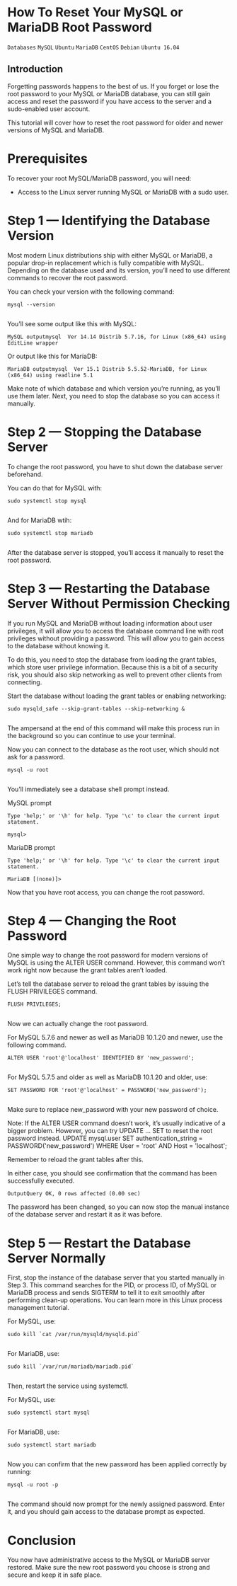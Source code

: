 # How To Reset Your MySQL or MariaDB Root Password

```Databases``` ```MySQL``` ```Ubuntu``` ```MariaDB``` ```CentOS``` ```Debian``` ```Ubuntu 16.04```

## Introduction


Forgetting passwords happens to the best of us. If you forget or lose the root password to your MySQL or MariaDB database, you can still gain access and reset the password if you have access to the server and a sudo-enabled user account.


This tutorial will cover how to reset the root password for older and newer versions of MySQL and MariaDB.


# Prerequisites


To recover your root MySQL/MariaDB password, you will need:


- Access to the Linux server running MySQL or MariaDB with a sudo user.

# Step 1 — Identifying the Database Version


Most modern Linux distributions ship with either MySQL or MariaDB, a popular drop-in replacement which is fully compatible with MySQL. Depending on the database used and its version, you’ll need to use different commands to recover the root password.


You can check your version with the following command:


```
mysql --version


```


You’ll see some output like this with MySQL:


```
MySQL outputmysql  Ver 14.14 Distrib 5.7.16, for Linux (x86_64) using  EditLine wrapper

```


Or output like this for MariaDB:


```
MariaDB outputmysql  Ver 15.1 Distrib 5.5.52-MariaDB, for Linux (x86_64) using readline 5.1

```


Make note of which database and which version you’re running, as you’ll use them later. Next, you need to stop the database so you can access it manually.


# Step 2 — Stopping the Database Server


To change the root password, you have to shut down the database server beforehand.


You can do that for MySQL with:


```
sudo systemctl stop mysql


```


And for MariaDB wtih:


```
sudo systemctl stop mariadb


```


After the database server is stopped, you’ll access it manually to reset the root password.


# Step 3 — Restarting the Database Server Without Permission Checking


If you run MySQL and MariaDB without loading information about user privileges, it will allow you to access the database command line with root privileges without providing a password. This will allow you to gain access to the database without knowing it.


To do this, you need to stop the database from loading the grant tables, which store user privilege information. Because this is a bit of a security risk, you should also skip networking as well to prevent other clients from connecting.


Start the database without loading the grant tables or enabling networking:


```
sudo mysqld_safe --skip-grant-tables --skip-networking &


```


The ampersand at the end of this command will make this process run in the background so you can continue to use your terminal.


Now you can connect to the database as the root user, which should not ask for a password.


```
mysql -u root


```


You’ll immediately see a database shell prompt instead.


MySQL prompt
```
Type 'help;' or '\h' for help. Type '\c' to clear the current input statement.

mysql>

```


MariaDB prompt
```
Type 'help;' or '\h' for help. Type '\c' to clear the current input statement.

MariaDB [(none)]>

```


Now that you have root access, you can change the root password.


# Step 4 — Changing the Root Password


One simple way to change the root password for modern versions of MySQL is using the ALTER USER command. However, this command won’t work right now because the grant tables aren’t loaded.


Let’s tell the database server to reload the grant tables by issuing the FLUSH PRIVILEGES command.


```
FLUSH PRIVILEGES;


```


Now we can actually change the root password.


For MySQL 5.7.6 and newer as well as MariaDB 10.1.20 and newer, use the following command.


```
ALTER USER 'root'@'localhost' IDENTIFIED BY 'new_password';


```


For MySQL 5.7.5 and older as well as MariaDB 10.1.20 and older, use:


```
SET PASSWORD FOR 'root'@'localhost' = PASSWORD('new_password');


```


Make sure to replace new_password with your new password of choice.



Note: If the ALTER USER command doesn’t work, it’s usually indicative of a bigger problem. However, you can try UPDATE ... SET to reset the root password instead.
UPDATE mysql.user SET authentication_string = PASSWORD('new_password') WHERE User = 'root' AND Host = 'localhost';


Remember to reload the grant tables after this.

In either case, you should see confirmation that the command has been successfully executed.


```
OutputQuery OK, 0 rows affected (0.00 sec)

```


The password has been changed, so you can now stop the manual instance of the database server and restart it as it was before.


# Step 5 — Restart the Database Server Normally


First, stop the instance of the database server that you started manually in Step 3. This command searches for the PID, or process ID, of MySQL or MariaDB process and sends SIGTERM to tell it to exit smoothly after performing clean-up operations. You can learn more in this Linux process management tutorial.


For MySQL, use:


```
sudo kill `cat /var/run/mysqld/mysqld.pid`


```


For MariaDB, use:


```
sudo kill `/var/run/mariadb/mariadb.pid`


```


Then, restart the service using systemctl.


For MySQL, use:


```
sudo systemctl start mysql


```


For MariaDB, use:


```
sudo systemctl start mariadb


```


Now you can confirm that the new password has been applied correctly by running:


```
mysql -u root -p


```


The command should now prompt for the newly assigned password. Enter it, and you should gain access to the database prompt as expected.


# Conclusion


You now have administrative access to the MySQL or MariaDB server restored. Make sure the new root password you choose is strong and secure and keep it in safe place.


